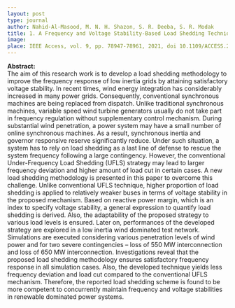 ```yaml
---
layout: post
type: journal
author: Nahid-Al-Masood, M. N. H. Shazon, S. R. Deeba, S. R. Modak
title: 1. A Frequency and Voltage Stability-Based Load Shedding Technique for Low Inertia Power Systems
image: 
place: IEEE Access, vol. 9, pp. 78947-78961, 2021, doi 10.1109/ACCESS.2021.3084457
---
```


**Abstract:**<br>
The aim of this research work is to develop a load shedding methodology to improve the frequency response of low inertia grids by attaining satisfactory voltage stability. In recent times, wind energy integration has considerably increased in many power grids. Consequently, conventional synchronous machines are being replaced from dispatch. Unlike traditional synchronous machines, variable speed wind turbine generators usually do not take part in frequency regulation without supplementary control mechanism. During substantial wind penetration, a power system may have a small number of online synchronous machines. As a result, synchronous inertia and governor responsive reserve significantly reduce. Under such situation, a system has to rely on load shedding as a last line of defense to rescue the system frequency following a large contingency. However, the conventional Under-Frequency Load Shedding (UFLS) strategy may lead to larger frequency deviation and higher amount of load cut in certain cases. A new load shedding methodology is presented in this paper to overcome this challenge. Unlike conventional UFLS technique, higher proportion of load shedding is applied to relatively weaker buses in terms of voltage stability in the proposed mechanism. Based on reactive power margin, which is an index to specify voltage stability, a general expression to quantify load shedding is derived. Also, the adaptability of the proposed strategy to various load levels is ensured. Later on, performances of the developed strategy are explored in a low inertia wind dominated test network. Simulations are executed considering various penetration levels of wind power and for two severe contingencies – loss of 550 MW interconnection and loss of 650 MW interconnection. Investigations reveal that the proposed load shedding methodology ensures satisfactory frequency response in all simulation cases. Also, the developed technique yields less frequency deviation and load cut compared to the conventional UFLS mechanism. Therefore, the reported load shedding scheme is found to be more competent to concurrently maintain frequency and voltage stabilities in renewable dominated power systems.
